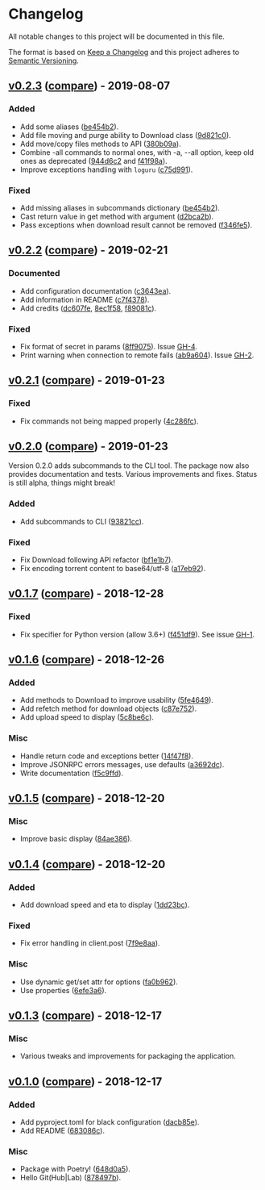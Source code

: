 # Changelog
All notable changes to this project will be documented in this file.

The format is based on [Keep a Changelog](http://keepachangelog.com/en/1.0.0/)
and this project adheres to [Semantic Versioning](http://semver.org/spec/v2.0.0.html).

## [v0.2.3](https://github.com/pawamoy/aria2p/releases/tag/v0.2.3) ([compare](https://github.com/pawamoy/aria2p/compare/v0.2.2...v0.2.3)) - 2019-08-07

### Added
- Add some aliases ([be454b2](https://github.com/pawamoy/aria2p/commit/be454b273f29b84e67ec48ef07849d28d3caf678)).
- Add file moving and purge ability to Download class ([9d821c0](https://github.com/pawamoy/aria2p/commit/9d821c0f492ec39477691e30c1d0bc1d8d882c12)).
- Add move/copy files methods to API ([380b09a](https://github.com/pawamoy/aria2p/commit/380b09afb639ae1de96bf810bbea5e49239a88aa)).
- Combine -all commands to normal ones, with -a, --all option, keep old ones as deprecated ([944d6c2](https://github.com/pawamoy/aria2p/commit/944d6c268818d0af75ec7e23b5dc2b07c6ba6892) and [f41f98a](https://github.com/pawamoy/aria2p/commit/f41f98ab759db51c8a4fe17c12fec51674c16569)).
- Improve exceptions handling with `loguru` ([c75d991](https://github.com/pawamoy/aria2p/commit/c75d9911698075b0cff774c4ef7d4b5cf8ede623)).

### Fixed
- Add missing aliases in subcommands dictionary ([be454b2](https://github.com/pawamoy/aria2p/commit/be454b273f29b84e67ec48ef07849d28d3caf678)).
- Cast return value in get method with argument ([d2bca2b](https://github.com/pawamoy/aria2p/commit/d2bca2b9241aa1e6b07932ae66fac0a326b0018d)).
- Pass exceptions when download result cannot be removed ([f346fe5](https://github.com/pawamoy/aria2p/commit/f346fe55d94817b2ce6a459d9db7e72f3785352b)).

## [v0.2.2](https://github.com/pawamoy/aria2p/releases/tag/v0.2.2) ([compare](https://github.com/pawamoy/aria2p/compare/v0.2.1...v0.2.2)) - 2019-02-21

### Documented
- Add configuration documentation ([c3643ea](https://github.com/pawamoy/aria2p/commit/c3643ea9e26edb8db33c019cf5059fb292232c2a)).
- Add information in README ([c7f4378](https://github.com/pawamoy/aria2p/commit/c7f4378d062aa0d2d13de01df494153e371d2d1c)).
- Add credits ([dc607fe](https://github.com/pawamoy/aria2p/commit/dc607fed97f8ca2ad43f31d10a04a65d0c1a0471), [8ec1f58](https://github.com/pawamoy/aria2p/commit/8ec1f58ed306d11f0501a60f701158d259be049a), [f89081c](https://github.com/pawamoy/aria2p/commit/f89081c8b2c248cd6fd51a59cb43d4306e64c646)).

### Fixed
- Fix format of secret in params ([8ff9075](https://github.com/pawamoy/aria2p/commit/8ff907588c7a87e96c1f99c3f4fd09c7e312be2b)). Issue [GH-4](https://github.com/pawamoy/aria2p/issues/4).
- Print warning when connection to remote fails ([ab9a604](https://github.com/pawamoy/aria2p/commit/ab9a6040e3f02fbaf3a4814532dd1b4b36b73dc2)). Issue [GH-2](https://github.com/pawamoy/aria2p/issues/2).

## [v0.2.1](https://github.com/pawamoy/aria2p/releases/tag/v0.2.1) ([compare](https://github.com/pawamoy/aria2p/compare/v0.2.0...v0.2.1)) - 2019-01-23

### Fixed
- Fix commands not being mapped properly ([4c286fc](https://github.com/pawamoy/aria2p/commit/4c286fcd8c9702a97f4bbdec7bbfab8c00672265)).

## [v0.2.0](https://github.com/pawamoy/aria2p/releases/tag/v0.2.0) ([compare](https://github.com/pawamoy/aria2p/compare/v0.1.7...v0.2.0)) - 2019-01-23

Version 0.2.0 adds subcommands to the CLI tool. The package now also provides documentation and tests.
Various improvements and fixes. Status is still alpha, things might break!

### Added
- Add subcommands to CLI ([93821cc](https://github.com/pawamoy/aria2p/commit/93821cc672e062554c3aa508e8dc490aab73c518)).

### Fixed
- Fix Download following API refactor ([bf1e1b7](https://github.com/pawamoy/aria2p/commit/bf1e1b700043cef8ff22ef56e672c79cf4b4459b)).
- Fix encoding torrent content to base64/utf-8 ([a17eb92](https://github.com/pawamoy/aria2p/commit/a17eb92a6050b0dd007b74d47fb13cb6ecc21b8a)).

## [v0.1.7](https://github.com/pawamoy/aria2p/releases/tag/v0.1.7) ([compare](https://github.com/pawamoy/aria2p/compare/v0.1.6...v0.1.7)) - 2018-12-28

### Fixed
- Fix specifier for Python version (allow 3.6+) ([f451df9](https://github.com/pawamoy/aria2p/commit/f451df91ac76430543a990816019324acfbc67bb)).
  See issue [GH-1](https://github.com/pawamoy/aria2p/issues/1).


## [v0.1.6](https://github.com/pawamoy/aria2p/releases/tag/v0.1.6) ([compare](https://github.com/pawamoy/aria2p/compare/v0.1.5...v0.1.6)) - 2018-12-26

### Added
- Add methods to Download to improve usability ([5fe4649](https://github.com/pawamoy/aria2p/commit/5fe4649d81eb8101e99e34145fe137284397dbe6)).
- Add refetch method for download objects ([c87e752](https://github.com/pawamoy/aria2p/commit/c87e7521987a5d24d180fe7aabf0d850d05bb0c2)).
- Add upload speed to display ([5c8be6c](https://github.com/pawamoy/aria2p/commit/5c8be6cda8951b5b4b959404a0c3999b5f71d522)).

### Misc
- Handle return code and exceptions better ([14f47f8](https://github.com/pawamoy/aria2p/commit/14f47f83b29eab547b64010de1e14366e13b2072)).
- Improve JSONRPC errors messages, use defaults ([a3692dc](https://github.com/pawamoy/aria2p/commit/a3692dce1ae76ed02f8f635a53a47bf513726b48)).
- Write documentation ([f5c9ffd](https://github.com/pawamoy/aria2p/commit/f5c9ffd3fb0b1094d90979b278f7e1990178d07f)).


## [v0.1.5](https://github.com/pawamoy/aria2p/releases/tag/v0.1.5) ([compare](https://github.com/pawamoy/aria2p/compare/v0.1.4...v0.1.5)) - 2018-12-20

### Misc
- Improve basic display ([84ae386](https://github.com/pawamoy/aria2p/commit/84ae386de0115d4b8ea49b5f5053262ee78aa175)).


## [v0.1.4](https://github.com/pawamoy/aria2p/releases/tag/v0.1.4) ([compare](https://github.com/pawamoy/aria2p/compare/v0.1.3...v0.1.4)) - 2018-12-20

### Added
- Add download speed and eta to display ([1dd23bc](https://github.com/pawamoy/aria2p/commit/1dd23bcc927a1c8c3bd1ce7fbb83bdf65703fbe4)).

### Fixed
- Fix error handling in client.post ([7f9e8aa](https://github.com/pawamoy/aria2p/commit/7f9e8aa4f00a5c96755726d5d5521caf96339000)).

### Misc
- Use dynamic get/set attr for options ([fa0b962](https://github.com/pawamoy/aria2p/commit/fa0b96277175c5267f1e7ed27c8143cb4f65ef14)).
- Use properties ([6efe3a6](https://github.com/pawamoy/aria2p/commit/6efe3a6774878a0ab2fbdfb6f70991841e006fcb)).


## [v0.1.3](https://github.com/pawamoy/aria2p/releases/tag/v0.1.3) ([compare](https://github.com/pawamoy/aria2p/compare/v0.1.0...v0.1.3)) - 2018-12-17

### Misc
- Various tweaks and improvements for packaging the application.


## [v0.1.0](https://github.com/pawamoy/aria2p/releases/tag/v0.1.0) ([compare](https://github.com/pawamoy/aria2p/compare/878497bb3eacfdd6e385e33470a4b99d2df3d3bd...v0.1.0)) - 2018-12-17

### Added
- Add pyproject.toml for black configuration ([dacb85e](https://github.com/pawamoy/aria2p/commit/dacb85e3c9b0e94f4816f8be5cfc501693c4e35a)).
- Add README ([683086c](https://github.com/pawamoy/aria2p/commit/683086c32e0411cef0996f17df7ed31a60cbdb12)).

### Misc
- Package with Poetry! ([648d0a5](https://github.com/pawamoy/aria2p/commit/648d0a5b3c68d3a06b5a0f7957b5861e42d7279d)).
- Hello Git(Hub|Lab) ([878497b](https://github.com/pawamoy/aria2p/commit/878497bb3eacfdd6e385e33470a4b99d2df3d3bd)).
